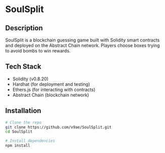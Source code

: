 # SoulSplit

## Description
SoulSplit is a blockchain guessing game built with Solidity smart contracts and deployed on the Abstract Chain network. Players choose boxes trying to avoid bombs to win rewards.

## Tech Stack
- Solidity (v0.8.20)
- Hardhat (for deployment and testing)
- Ethers.js (for interacting with contracts)
- Abstract Chain (blockchain network)

## Installation

```bash
# Clone the repo
git clone https://github.com/v9ae/SoulSplit.git
cd SoulSplit

# Install dependencies
npm install
